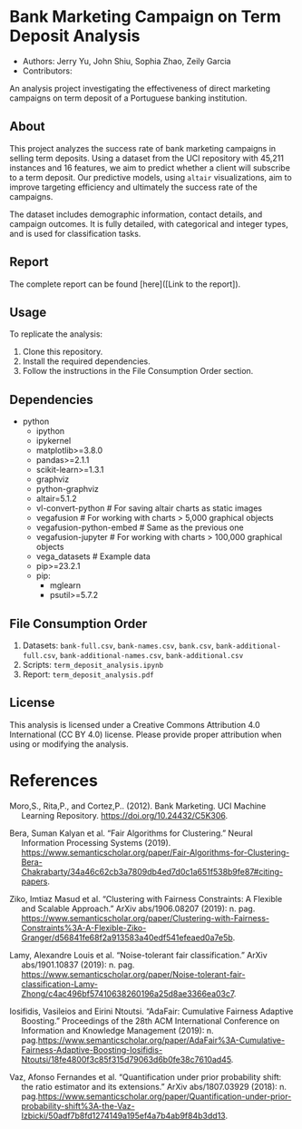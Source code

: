 # Bank Marketing Campaign on Term Deposit Analysis

  - Authors: Jerry Yu, John Shiu, Sophia Zhao, Zeily Garcia
  - Contributors: 

An analysis project investigating the effectiveness of direct marketing campaigns on term deposit of a Portuguese banking institution.

## About

This project analyzes the success rate of bank marketing campaigns in selling term deposits. Using a dataset from the UCI repository with 45,211 instances and 16 features, we aim to predict whether a client will subscribe to a term deposit. Our predictive models, using `altair` visualizations, aim to improve targeting efficiency and ultimately the success rate of the campaigns.

The dataset includes demographic information, contact details, and campaign outcomes. It is fully detailed, with categorical and integer types, and is used for classification tasks.

## Report

The complete report can be found [here]([Link to the report]).

## Usage

To replicate the analysis:

1. Clone this repository.
2. Install the required dependencies.
3. Follow the instructions in the File Consumption Order section.

## Dependencies

- python
    - ipython
    - ipykernel
    - matplotlib>=3.8.0
    - pandas>=2.1.1
    - scikit-learn>=1.3.1    
    - graphviz
    - python-graphviz
    - altair=5.1.2
    - vl-convert-python  # For saving altair charts as static images
    - vegafusion  # For working with charts > 5,000 graphical objects
    - vegafusion-python-embed  # Same as the previous one
    - vegafusion-jupyter  # For working with charts > 100,000 graphical objects
    - vega_datasets  # Example data 
    - pip>=23.2.1    
    - pip:
        - mglearn
        - psutil>=5.7.2

## File Consumption Order

1. Datasets: `bank-full.csv`, `bank-names.csv`, `bank.csv`, `bank-additional-full.csv`, `bank-additional-names.csv`, `bank-additional.csv`
2. Scripts: `term_deposit_analysis.ipynb`
3. Report: `term_deposit_analysis.pdf`

## License

This analysis is licensed under a Creative Commons Attribution 4.0 International (CC BY 4.0) license. Please provide proper attribution when using or modifying the analysis.  

# References

<div id="refs" class="references hanging-indent">

<div id="ref-Moro">

Moro,S., Rita,P., and Cortez,P.. (2012). Bank Marketing. UCI Machine Learning Repository. <https://doi.org/10.24432/C5K306>.

</div>

<div id="ref-Suman">

Bera, Suman Kalyan et al. “Fair Algorithms for Clustering.” Neural Information Processing Systems (2019). <https://www.semanticscholar.org/paper/Fair-Algorithms-for-Clustering-Bera-Chakrabarty/34a46c62cb3a7809db4ed7d0c1a651f538b9fe87#citing-papers>.

</div>

<div id="ref-Ziko">

Ziko, Imtiaz Masud et al. “Clustering with Fairness Constraints: A Flexible and Scalable Approach.” ArXiv abs/1906.08207 (2019): n. pag. <https://www.semanticscholar.org/paper/Clustering-with-Fairness-Constraints%3A-A-Flexible-Ziko-Granger/d56841fe68f2a913583a40edf541efeaed0a7e5b>.

</div>

<div id="ref-Lamy">

Lamy, Alexandre Louis et al. “Noise-tolerant fair classification.” ArXiv abs/1901.10837 (2019): n. pag. <https://www.semanticscholar.org/paper/Noise-tolerant-fair-classification-Lamy-Zhong/c4ac496bf57410638260196a25d8ae3366ea03c7>.

</div>

<div id="ref-Iosifidis">

Iosifidis, Vasileios and Eirini Ntoutsi. “AdaFair: Cumulative Fairness Adaptive Boosting.” Proceedings of the 28th ACM International Conference on Information and Knowledge Management (2019): n. pag.<https://www.semanticscholar.org/paper/AdaFair%3A-Cumulative-Fairness-Adaptive-Boosting-Iosifidis-Ntoutsi/18fe4800f3c85f315d79063d6b0fe38c7610ad45>.

</div>

<div id="ref-Lamy">

Vaz, Afonso Fernandes et al. “Quantification under prior probability shift: the ratio estimator and its extensions.” ArXiv abs/1807.03929 (2018): n. pag.<https://www.semanticscholar.org/paper/Quantification-under-prior-probability-shift%3A-the-Vaz-Izbicki/50adf7b8fd1274149a195ef4a7b4ab9f84b3dd13>.

</div>
